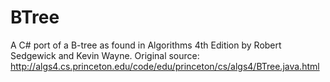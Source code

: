 # BTree

A C# port of a B-tree as found in Algorithms 4th Edition by Robert Sedgewick and Kevin Wayne. Original source: http://algs4.cs.princeton.edu/code/edu/princeton/cs/algs4/BTree.java.html
